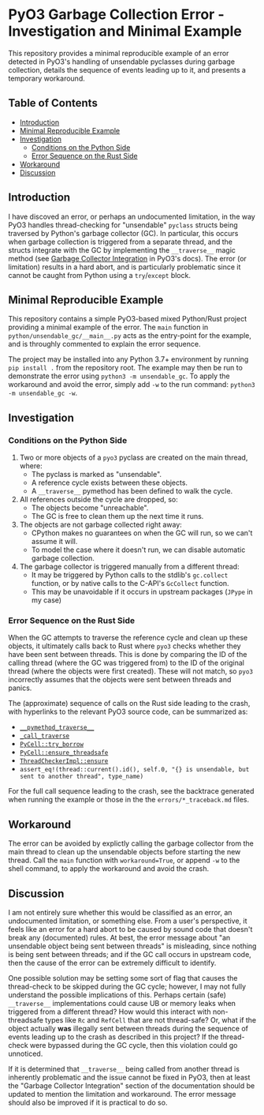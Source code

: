 # PyO3 Garbage Collection Error - Investigation and Minimal Example

This repository provides a minimal reproducible example of an error detected in 
PyO3's handling of unsendable pyclasses during garbage collection, details the 
sequence of events leading up to it, and presents a temporary workaround.


## Table of Contents
* [Introduction](#introduction)
* [Minimal Reproducible Example](#minimal-reproducible-example)
* [Investigation](#investigation)
  * [Conditions on the Python Side](#conditions-on-the-python-side)
  * [Error Sequence on the Rust Side](#error-sequence-on-the-rust-side)
* [Workaround](#workaround)
* [Discussion](#discussion)


## Introduction
I have discoved an error, or perhaps an undocumented limitation, in the way PyO3 
handles thread-checking for "unsendable" `pyclass` structs being traversed by 
Python's garbage collector (GC). In particular, this occurs when garbage collection 
is triggered from a separate thread, and the structs integrate with the GC by 
implementing the `__traverse__` magic method (see [Garbage Collector Integration](https://pyo3.rs/v0.19.1/class/protocols.html#garbage-collector-integration) 
in PyO3's docs). The error (or limitation) results in a hard abort, and is particularly 
problematic since it cannot be caught from Python using a `try`/`except` block.


## Minimal Reproducible Example
This repository contains a simple PyO3-based mixed Python/Rust project providing a 
minimal example of the error. The `main` function in `python/unsendable_gc/__main__.py` 
acts as the entry-point for the example, and is throughly commented to explain the 
error sequence.

The project may be installed into any Python 3.7+ environment by running `pip install .` 
from the repository root. The example may then be run to demonstrate the error using 
`python3 -m unsendable_gc`. To apply the workaround and avoid the error, simply add 
`-w` to the run command: `python3 -m unsendable_gc -w`.


## Investigation

### Conditions on the Python Side
1. Two or more objects of a `pyo3` pyclass are created on the main thread, where:
   - The pyclass is marked as "unsendable".
   - A reference cycle exists between these objects.
   - A `__traverse__` pymethod has been defined to walk the cycle.
2. All references outside the cycle are dropped, so:
   - The objects become "unreachable".
   - The GC is free to clean them up the next time it runs.
3. The objects are not garbage collected right away:
   - CPython makes no guarantees on when the GC will run, so we can't assume it will.
   - To model the case where it doesn't run, we can disable automatic garbage collection.
4. The garbage collector is triggered manually from a different thread:
   - It may be triggered by Python calls to the stdlib's `gc.collect` function,
     or by native calls to the C-API's `GcCollect` function.
   - This may be unavoidable if it occurs in upstream packages (`JPype` in my case)

### Error Sequence on the Rust Side
When the GC attempts to traverse the reference cycle and clean up these objects,
it ultimately calls back to Rust where `pyo3` checks whether they have been sent
between threads. This is done by comparing the ID of the calling thread (where
the GC was triggered from) to the ID of the original thread (where the objects
were first created). These will not match, so `pyo3` incorrectly assumes that
the objects were sent between threads and panics.

The (approximate) sequence of calls on the Rust side leading to the crash, with 
hyperlinks  to the relevant PyO3 source code, can be summarized as:
- [`__pymethod_traverse__`](https://github.com/PyO3/pyo3/blob/8bd29722017e51088e97112a8cebd658f61606c4/pyo3-macros-backend/src/pymethod.rs#L420)
- [`_call_traverse`](https://github.com/PyO3/pyo3/blob/8bd29722017e51088e97112a8cebd658f61606c4/src/impl_/pymethods.rs#L272)
- [`PyCell::try_borrow`](https://github.com/PyO3/pyo3/blob/8bd29722017e51088e97112a8cebd658f61606c4/src/pycell.rs#L348)
- [`PyCell::ensure_threadsafe`](https://github.com/PyO3/pyo3/blob/8bd29722017e51088e97112a8cebd658f61606c4/src/pycell.rs#L1025)
- [`ThreadCheckerImpl::ensure`](https://github.com/PyO3/pyo3/blob/8bd29722017e51088e97112a8cebd658f61606c4/src/impl_/pyclass.rs#L1048)
- `assert_eq!(thread::current().id(), self.0, "{} is unsendable, but sent to another thread", type_name)`

For the full call sequence leading to the crash, see the backtrace generated when 
running the example or those in the the `errors/*_traceback.md` files. 


## Workaround
The error can be avoided by explictly calling the garbage collector from the main 
thread to clean up the unsendable objects before starting the new thread. Call 
the `main` function with `workaround=True`, or append `-w` to the shell command, 
to apply the workaround and avoid the crash.


## Discussion
I am not entirely sure whether this would be classified as an error, an undocumented 
limitation, or something else. From a user's perspective, it feels like an error for 
a hard abort to be caused by sound code that doesn't break any (documented) rules. 
At best, the error message about "an unsendable object being sent between threads" 
is misleading, since nothing is being sent between threads; and if the GC call occurs 
in upstream code, then the cause of the error can be extremely difficult to identify.

One possible solution may be setting some sort of flag that causes the thread-check 
to be skipped during the GC cycle; however, I may not fully understand the possible 
implications of this. Perhaps certain (safe) `__traverse__` implementations could 
cause UB or memory leaks when triggered from a different thread? How would this 
interact with non-threadsafe types like `Rc` and `RefCell` that are not thread-safe?
Or, what if the object actually **was** illegally sent between threads during the 
sequence of events leading up to the crash as described in this project? If the 
thread-check were bypassed during the GC cycle, then this violation could go 
unnoticed.

If it is determined that `__traverse__` being called from another thread is inherently 
problematic and the issue cannot be fixed in PyO3, then at least the "Garbage Collector 
Integration" section of the documentation should be updated to mention the limitation 
and workaround. The error message should also be improved if it is practical to do so.
